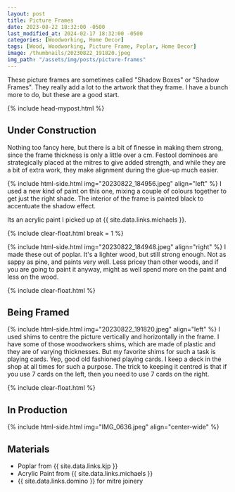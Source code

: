 ```yaml
---
layout: post
title: Picture Frames
date: 2023-08-22 18:32:00 -0500
last_modified_at: 2024-02-17 18:32:00 -0500
categories: [Woodworking, Home Decor]
tags: [Wood, Woodworking, Picture Frame, Poplar, Home Decor]
image: /thumbnails/20230822_191820.jpeg
img_path: "/assets/img/posts/picture-frames"
---
```


These picture frames are sometimes called "Shadow Boxes" or "Shadow Frames". They really add a lot to the artwork that they frame. I have a bunch more to do, but these are a good start.

{% include head-mypost.html %}

## Under Construction

Nothing too fancy here, but there is a bit of finesse in making them strong, since the frame thickness is only a little over a cm. Festool dominoes are strategically placed at the mitres to give added strength, and while they are a bit of extra work, they make alignment during the glue-up much easier.

{% include html-side.html img="20230822_184956.jpeg" align="left" %}
I used a new kind of paint on this one, mixing a couple of colours together to get just the right shade. The interior of the frame is painted black to accentuate the shadow effect.

Its an acrylic paint I picked up at {{ site.data.links.michaels }}.

{% include clear-float.html break = 1 %}

{% include html-side.html img="20230822_184948.jpeg" align="right" %}
I made these out of poplar.  It's a lighter wood, but still strong enough. Not as sappy as pine, and paints very well. Less pricey than other woods, and if you are going to paint it anyway, might as well spend more on the paint and less on the wood.

{% include clear-float.html %}

## Being Framed

{% include html-side.html img="20230822_191820.jpeg" align="left" %}
I used shims to centre the picture vertically and horizontally in the frame.  I have some of those woodworkers shims, which are made of plastic and they are of varying thicknesses.  But my favorite shims for such a task is playing cards.  Yep, good old fashioned playing cards.  I keep a deck in the shop at all times for such a purpose.  The trick to keeping it centred is that if you use 7 cards on the left, then you need to use 7 cards on the right.

{% include clear-float.html %}

## In Production

{% include html-side.html img="IMG_0636.jpeg" align="center-wide" %}

## Materials

- Poplar from {{ site.data.links.kjp }}
- Acrylic Paint from {{ site.data.links.michaels }}
- {{ site.data.links.domino }} for mitre joinery
